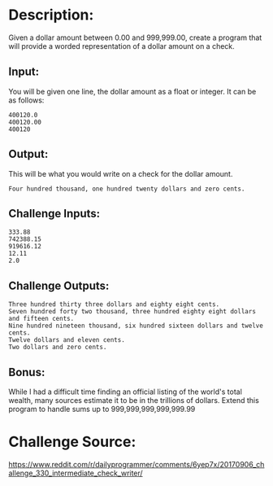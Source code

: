 # Description:

Given a dollar amount between 0.00 and 999,999.00, create a program that will provide a worded representation of a dollar amount on a check.
## Input:

You will be given one line, the dollar amount as a float or integer. It can be as follows:
```
400120.0
400120.00
400120
```

## Output:
This will be what you would write on a check for the dollar amount.

`Four hundred thousand, one hundred twenty dollars and zero cents.`

## Challenge Inputs:
```
333.88
742388.15
919616.12
12.11
2.0
```

## Challenge Outputs:
```
Three hundred thirty three dollars and eighty eight cents.
Seven hundred forty two thousand, three hundred eighty eight dollars and fifteen cents.
Nine hundred nineteen thousand, six hundred sixteen dollars and twelve cents.
Twelve dollars and eleven cents.
Two dollars and zero cents.
```
## Bonus:

While I had a difficult time finding an official listing of the world's total wealth, many sources estimate it to be in the trillions of dollars. Extend this program to handle sums up to 999,999,999,999,999.99

# Challenge Source:
https://www.reddit.com/r/dailyprogrammer/comments/6yep7x/20170906_challenge_330_intermediate_check_writer/